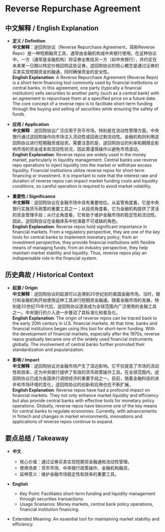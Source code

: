 # Reverse Repurchase Agreement

## 中文解释 / English Explanation

* **定义 / Definition**  
  **中文解释**：逆回购协议（Reverse Repurchase Agreement，简称Reverse Repo）是一种短期融资工具，通常由金融机构或中央银行使用。在这种协议中，一方（通常是金融机构）将证券出售给另一方（如中央银行），并约定在未来某一日期以特定价格回购这些证券。逆回购协议的核心概念是通过证券的买卖实现短期资金的融通，同时确保资金的安全性。  
  **English Explanation**: A Reverse Repurchase Agreement (Reverse Repo) is a short-term financing tool commonly used by financial institutions or central banks. In this agreement, one party (typically a financial institution) sells securities to another party (such as a central bank) with an agreement to repurchase them at a specified price on a future date. The core concept of a reverse repo is to facilitate short-term funding through the buying and selling of securities while ensuring the safety of funds.

* **应用 / Application**  
  **中文解释**：逆回购协议广泛应用于货币市场，特别是在流动性管理方面。中央银行通过逆回购操作向市场注入流动性或回收过剩流动性。金融机构则利用逆回购协议进行短期融资或投资。需要注意的是，逆回购协议的利率和期限会影响市场的资金成本和流动性状况，因此需谨慎操作以避免市场波动。  
  **English Explanation**: Reverse repos are widely used in the money market, particularly in liquidity management. Central banks use reverse repo operations to inject liquidity into the market or withdraw excess liquidity. Financial institutions utilize reverse repos for short-term financing or investment. It is important to note that the interest rate and duration of reverse repos can impact market funding costs and liquidity conditions, so careful operation is required to avoid market volatility.

* **重要性 / Significance**  
  **中文解释**：逆回购协议在金融市场中具有重要地位。从监管角度看，它是中央银行实施货币政策的重要工具之一；从投资角度看，它为金融机构提供了灵活的资金管理手段；从行业角度看，它有助于维护金融市场的稳定性和流动性。因此，逆回购协议在金融体系中扮演着不可或缺的角色。  
  **English Explanation**: Reverse repos hold significant importance in financial markets. From a regulatory perspective, they are one of the key tools for central banks to implement monetary policy; from an investment perspective, they provide financial institutions with flexible means of managing funds; from an industry perspective, they help maintain market stability and liquidity. Thus, reverse repos play an indispensable role in the financial system.

## 历史典故 / Historical Context

* **起源 / Origin**  
  **中文解释**：逆回购协议的起源可以追溯到20世纪初的美国金融市场。当时，银行和金融机构开始使用这种工具进行短期资金融通。随着金融市场的发展，特别是20世纪70年代后，逆回购协议逐渐成为全球范围内广泛使用的金融工具之一。中央银行的介入进一步推动了其标准化和普及化。  
  **English Explanation**: The origin of reverse repos can be traced back to the early 20th century in U.S. financial markets. At that time, banks and financial institutions began using this tool for short-term funding. With the development of financial markets, especially after the 1970s, reverse repos gradually became one of the widely used financial instruments globally. The involvement of central banks further promoted their standardization and popularization.

* **影响 / Impact**  
  **中文解释**：逆回购协议对金融市场产生了深远影响。它不仅提高了市场的流动性和效率，还为中央银行提供了有效的货币政策操作工具。在全球范围内，逆回购协议已成为各国央行调控经济的重要手段之一。目前，随着金融科技的进步和市场环境的变化，逆回购协议的创新和应用也在不断扩展。  
  **English Explanation**: Reverse repos have had a profound impact on financial markets. They not only enhance market liquidity and efficiency but also provide central banks with effective tools for monetary policy operations. Globally, reverse repos have become one of the key means for central banks to regulate economies. Currently, with advancements in fintech and changes in market environments, innovations and applications of reverse repos continue to expand.

## 要点总结 / Takeaway

* **中文**  
  - 核心价值：通过证券买卖实现短期资金融通和流动性管理。
  - 使用场景：货币市场、中央银行政策操作、金融机构融资。
  - 延伸意义：维护金融市场稳定性和效率的重要工具。

* **English**  
  - Key Point: Facilitates short-term funding and liquidity management through securities transactions.
  - Usage Scenarios: Money markets, central bank policy operations, financial institution financing.
- Extended Meaning: An essential tool for maintaining market stability and efficiency.